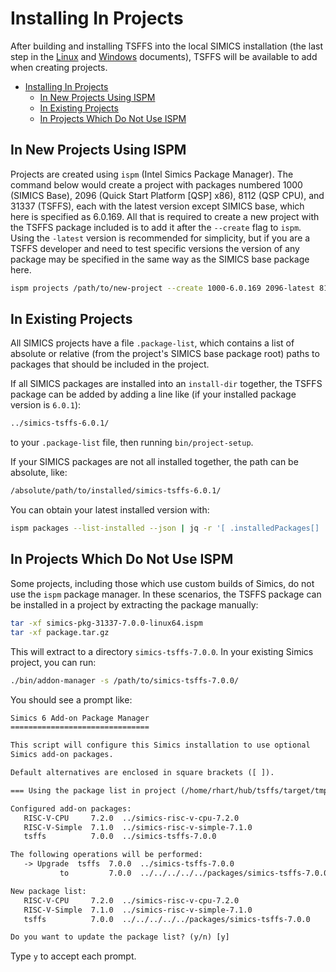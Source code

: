 # Installing In Projects

After building and installing TSFFS into the local SIMICS installation (the last step in
the [Linux](../setup/linux.md#build-tsffs) and
[Windows](../setup/windows.md#build-tsffs) documents), TSFFS will be available to add
when creating projects.

- [Installing In Projects](#installing-in-projects)
  - [In New Projects Using ISPM](#in-new-projects-using-ispm)
  - [In Existing Projects](#in-existing-projects)
  - [In Projects Which Do Not Use ISPM](#in-projects-which-do-not-use-ispm)

## In New Projects Using ISPM

Projects are created using `ispm` (Intel Simics Package Manager). The command below
would create a project with packages numbered 1000 (SIMICS Base), 2096 (Quick Start
Platform [QSP] x86), 8112 (QSP CPU), and 31337 (TSFFS), each with the latest version
except SIMICS base, which here is specified as 6.0.169. All that is required to create
a new project with the TSFFS package included is to add it after the `--create` flag
to `ispm`. Using the `-latest` version is recommended for simplicity, but if you are a
TSFFS developer and need to test specific versions the version of any package may be
specified in the same way as the SIMICS base package here.

```sh
ispm projects /path/to/new-project --create 1000-6.0.169 2096-latest 8112-latest 31337-latest
```

## In Existing Projects

All SIMICS projects have a file `.package-list`, which contains a list of absolute or
relative (from the project's SIMICS base package root) paths to packages that should
be included in the project.

If all SIMICS packages are installed into an `install-dir` together, the TSFFS package
can be added by adding a line like (if your installed package version is `6.0.1`):

```txt
../simics-tsffs-6.0.1/
```

to your `.package-list` file, then running `bin/project-setup`.

If your SIMICS packages are not all installed together, the path can be absolute, like:

```txt
/absolute/path/to/installed/simics-tsffs-6.0.1/
```

You can obtain your latest installed version with:

```sh
ispm packages --list-installed --json | jq -r '[ .installedPackages[] | select(.pkgNumber == 31337) ] | ([ .[].version ] | max_by(split(".") | map(tonumber))) as $m | first(first(.[]|select(.version == $m)).paths[0])'
```

## In Projects Which Do Not Use ISPM

Some projects, including those which use custom builds of Simics, do not use the `ispm`
package manager. In these scenarios, the TSFFS package can be installed in a project by
extracting the package manually:

```sh
tar -xf simics-pkg-31337-7.0.0-linux64.ispm
tar -xf package.tar.gz
```

This will extract to a directory `simics-tsffs-7.0.0`. In your existing Simics project,
you can run:

```sh
./bin/addon-manager -s /path/to/simics-tsffs-7.0.0/
```

You should see a prompt like:

```txt
Simics 6 Add-on Package Manager
===============================

This script will configure this Simics installation to use optional
Simics add-on packages.

Default alternatives are enclosed in square brackets ([ ]).

=== Using the package list in project (/home/rhart/hub/tsffs/target/tmp/test_riscv_64_kernel_from_userspace_magic/project) ===

Configured add-on packages:
   RISC-V-CPU     7.2.0  ../simics-risc-v-cpu-7.2.0     
   RISC-V-Simple  7.1.0  ../simics-risc-v-simple-7.1.0  
   tsffs          7.0.0  ../simics-tsffs-7.0.0          

The following operations will be performed:
   -> Upgrade  tsffs  7.0.0  ../simics-tsffs-7.0.0                       
           to         7.0.0  ../../../../../packages/simics-tsffs-7.0.0  

New package list:
   RISC-V-CPU     7.2.0  ../simics-risc-v-cpu-7.2.0                  
   RISC-V-Simple  7.1.0  ../simics-risc-v-simple-7.1.0               
   tsffs          7.0.0  ../../../../../packages/simics-tsffs-7.0.0  

Do you want to update the package list? (y/n) [y]
```

Type `y` to accept each prompt.
